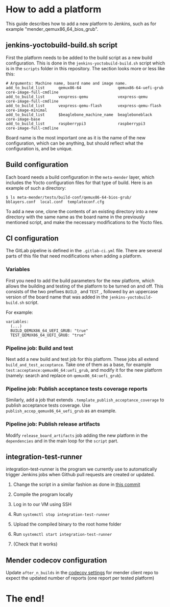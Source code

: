 # How to add a platform

This guide describes how to add a new platform to Jenkins, such as for example
"mender_qemux86_64_bios_grub".


## jenkins-yoctobuild-build.sh script

First the platform needs to be added to the build script as a new build
configuration. This is done in the `jenkins-yoctobuild-build.sh` script which is
in the `scripts` folder in this repository. The section looks more or less like
this:

```
# Arguments: Machine name, board name and image name.
add_to_build_list      qemux86-64                qemux86-64-uefi-grub           core-image-full-cmdline
add_to_build_list      vexpress-qemu             vexpress-qemu                  core-image-full-cmdline
add_to_build_list      vexpress-qemu-flash       vexpress-qemu-flash            core-image-minimal
add_to_build_list      $beaglebone_machine_name  beagleboneblack                core-image-base
add_to_build_list      raspberrypi3              raspberrypi3                   core-image-full-cmdline
```

Board name is the most important one as it is the name of the new configuration,
which can be anything, but should reflect what the configuration is, and be
unique.


## Build configuration

Each board needs a build configuration in the `meta-mender` layer, which
includes the Yocto configuration files for that type of build. Here is an
example of such a directory:

```
$ ls meta-mender/tests/build-conf/qemux86-64-bios-grub/
bblayers.conf  local.conf  templateconf.cfg
```

To add a new one, clone the contents of an existing directory into a new
directory with the same name as the board name in the previously mentioned
script, and make the necessary modifications to the Yocto files.


## CI configuration

The GitLab pipeline is defined in the `.gitlab-ci.yml` file. There are several
parts of this file that need modifications when adding a platform.

### Variables

First you need to add the build parameters for the new platform, which allows
the building and testing of the platform to be turned on and off. This consists
of the two prefixes `BUILD_` and `TEST_`, followed by an uppercase version of
the board name that was added in the `jenkins-yoctobuild-build.sh` script.

For example:
```
variables:
  (...)
  BUILD_QEMUX86_64_UEFI_GRUB: "true"
  TEST_QEMUX86_64_UEFI_GRUB: "true"
```
### Pipeline job: Build and test

Next add a new build and test job for this platform. These jobs all
extend `build_and_test_acceptance`. Take one of them as a base, for
example `test:acceptance:qemux86_64:uefi_grub`, and modify it for the new
platform (namely: search and replace on `qemux86_64:uefi_grub`).

### Pipeline job: Publish acceptance tests coverage reports

Similarly, add a job that extends `.template_publish_acceptance_coverage` to
publish acceptance tests coverage. Use `publish_accep_qemux86_64_uefi_grub`
as an example.

### Pipeline job: Publish release artifacts

Modify `release_board_artifacts` job adding the new platform in the `dependencies`
and in the main loop for the `script` part.

## integration-test-runner

integration-test-runner is the program we currently use to automatically trigger
Jenkins jobs when Github pull requests are created or updated.

1. Change the script in a similar fashion as done in [this
commit](https://github.com/mendersoftware/integration-test-runner/commit/8e01cb8595bb0e56fbdb1b4416c603134f554402)

2. Compile the program locally

3. Log in to our VM using SSH

4. Run `systemctl stop integration-test-runner`

5. Upload the compiled binary to the root home folder

6. Run `systemctl start integration-test-runner`

7. (Check that it works)

## Mender codecov configuration

Update `after_n_builds` in the [codecov settings](https://github.com/mendersoftware/mender/blob/master/codecov.yml)
for mender client repo to expect the updated number of reports (one report per
tested platform)

# The end!
